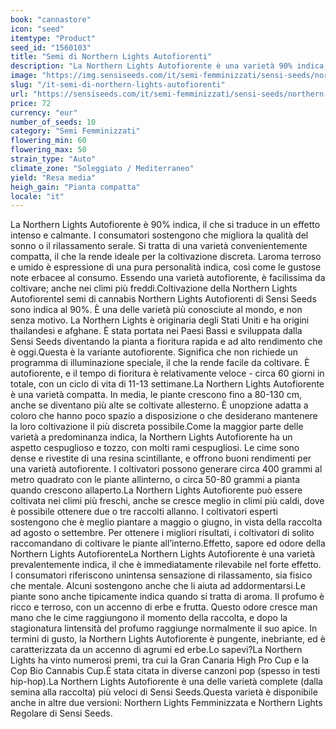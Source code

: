 ```yaml
---
book: "cannastore"
icon: "seed"
itemtype: "Product"
seed_id: "1560103"
title: "Semi di Northern Lights Autofiorenti"
description: "La Northern Lights Autofiorente è una varietà 90% indica, con profumo di terra e un ciclo vitale veloce. Raggiunge 80-130 cm e procura un effetto rilassante."
image: "https://img.sensiseeds.com/it/semi-femminizzati/sensi-seeds/northern-lights-autoflowering-image.png"
slug: "/it-semi-di-northern-lights-autofiorenti"
url: "https://sensiseeds.com/it/semi-femminizzati/sensi-seeds/northern-lights-autoflowering?a_aid=cannastore"
price: 72
currency: "eur"
number_of_seeds: 10
category: "Semi Femminizzati"
flowering_min: 60
flowering_max: 50
strain_type: "Auto"
climate_zone: "Soleggiato / Mediterraneo"
yield: "Resa media"
heigh_gain: "Pianta compatta"
locale: "it"
---
```

La Northern Lights Autofiorente è 90% indica, il che si traduce in un effetto intenso e calmante. I consumatori sostengono che migliora la qualità del sonno o il rilassamento serale. Si tratta di una varietà convenientemente compatta, il che la rende ideale per la coltivazione discreta. Laroma terroso e umido è espressione di una pura personalità indica, così come le gustose note erbacee al consumo. Essendo una varietà autofiorente, è facilissima da coltivare; anche nei climi più freddi.Coltivazione della Northern Lights AutofiorenteI semi di cannabis Northern Lights Autofiorenti di Sensi Seeds sono indica al 90%. È una delle varietà più conosciute al mondo, e non senza motivo. La Northern Lights è originaria degli Stati Uniti e ha origini thailandesi e afghane. È stata portata nei Paesi Bassi e sviluppata dalla Sensi Seeds diventando la pianta a fioritura rapida e ad alto rendimento che è oggi.Questa è la variante autofiorente. Significa che non richiede un programma di illuminazione speciale, il che la rende facile da coltivare. È autofiorente, e il tempo di fioritura è relativamente veloce - circa 60 giorni in totale, con un ciclo di vita di 11-13 settimane.La Northern Lights Autofiorente è una varietà compatta. In media, le piante crescono fino a 80-130 cm, anche se diventano più alte se coltivate allesterno. È unopzione adatta a coloro che hanno poco spazio a disposizione o che desiderano mantenere la loro coltivazione il più discreta possibile.Come la maggior parte delle varietà a predominanza indica, la Northern Lights Autofiorente ha un aspetto cespuglioso e tozzo, con molti rami cespugliosi. Le cime sono dense e rivestite di una resina scintillante, e offrono buoni rendimenti per una varietà autofiorente. I coltivatori possono generare circa 400 grammi al metro quadrato con le piante allinterno, o circa 50-80 grammi a pianta quando crescono allaperto.La Northern Lights Autofiorente può essere coltivata nei climi più freschi, anche se cresce meglio in climi più caldi, dove è possibile ottenere due o tre raccolti allanno. I coltivatori esperti sostengono che è meglio piantare a maggio o giugno, in vista della raccolta ad agosto o settembre. Per ottenere i migliori risultati, i coltivatori di solito raccomandano di coltivare le piante all’interno.Effetto, sapore ed odore della Northern Lights AutofiorenteLa Northern Lights Autofiorente è una varietà prevalentemente indica, il che è immediatamente rilevabile nel forte effetto. I consumatori riferiscono unintensa sensazione di rilassamento, sia fisico che mentale. Alcuni sostengono anche che li aiuta ad addormentarsi.Le piante sono anche tipicamente indica quando si tratta di aroma. Il profumo è ricco e terroso, con un accenno di erbe e frutta. Questo odore cresce man mano che le cime raggiungono il momento della raccolta, e dopo la stagionatura lintensità del profumo raggiunge normalmente il suo apice. In termini di gusto, la Northern Lights Autofiorente è pungente, inebriante, ed è caratterizzata da un accenno di agrumi ed erbe.Lo sapevi?La Northern Lights ha vinto numerosi premi, tra cui la Gran Canaria High Pro Cup e la Cop Bio Cannabis Cup.È stata citata in diverse canzoni pop (spesso in testi hip-hop).La Northern Lights Autofiorente è una delle varietà complete (dalla semina alla raccolta) più veloci di Sensi Seeds.Questa varietà è disponibile anche in altre due versioni: Northern Lights Femminizzata e Northern Lights Regolare di Sensi Seeds.
